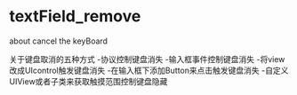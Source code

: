 # textField_remove
about cancel the keyBoard

关于键盘取消的五种方式
-协议控制键盘消失
-输入框事件控制键盘消失
-将view改成UIcontrol触发键盘消失
-在输入框下添加Button来点击触发键盘消失
-自定义UIView或者子类来获取触摸范围控制键盘隐藏
